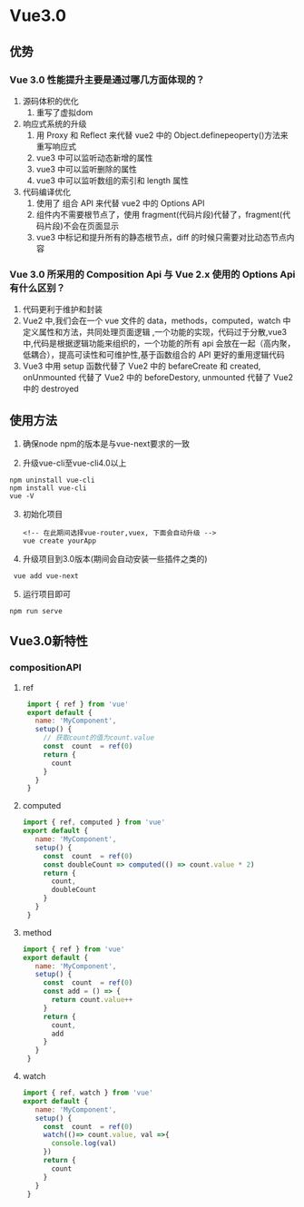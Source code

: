 # Vue3.0

## 优势

### Vue 3.0 性能提升主要是通过哪几方面体现的？

1. 源码体积的优化
   1. 重写了虚拟dom
2. 响应式系统的升级
   1. 用 Proxy 和 Reflect 来代替 vue2 中的 Object.definepeoperty()方法来重写响应式
   2. vue3 中可以监听动态新增的属性
   3. vue3 中可以监听删除的属性
   4. vue3 中可以监听数组的索引和 length 属性
3. 代码编译优化
   1. 使用了 组合 API 来代替 vue2 中的 Options API
   2. 组件内不需要根节点了，使用 fragment(代码片段)代替了，fragment(代码片段)不会在页面显示
   3. vue3 中标记和提升所有的静态根节点，diff 的时候只需要对比动态节点内容

### Vue 3.0 所采用的 Composition Api 与 Vue 2.x 使用的 Options Api 有什么区别？
1. 代码更利于维护和封装
2. Vue2 中,我们会在一个 vue 文件的 data，methods，computed，watch 中定义属性和方法，共同处理页面逻辑 ,一个功能的实现，代码过于分散,vue3 中,代码是根据逻辑功能来组织的，一个功能的所有 api 会放在一起（高内聚，低耦合），提高可读性和可维护性,基于函数组合的 API 更好的重用逻辑代码
3. Vue3 中用 setup 函数代替了 Vue2 中的 befareCreate 和 created, onUnmounted 代替了 Vue2 中的 beforeDestory, unmounted 代替了 Vue2 中的 destroyed

## 使用方法

1. 确保node npm的版本是与vue-next要求的一致

2. 升级vue-cli至vue-cli4.0以上

  ```bush
  npm uninstall vue-cli
  npm install vue-cli
  vue -V 
  ```

3. 初始化项目

   ```bush
   <!-- 在此期间选择vue-router,vuex, 下面会自动升级 -->
   vue create yourApp
   ```

4. 升级项目到3.0版本(期间会自动安装一些插件之类的)

  ```bush
   vue add vue-next
   ```

5. 运行项目即可

  ```bush
  npm run serve
  ```

## Vue3.0新特性

### compositionAPI

1. ref
    <!-- 不需要在data中声明变量，而是使用ref -->
   ```js
    import { ref } from 'vue'
    export default {
      name: 'MyComponent',
      setup() {
        // 获取count的值为count.value
        const  count  = ref(0)
        return {
          count
        }
      }
    }
   ```

2. computed

   ```js
   import { ref, computed } from 'vue'
   export default {
      name: 'MyComponent',
      setup() {
        const  count  = ref(0)
        const doubleCount => computed(() => count.value * 2)
        return {
          count,
          doubleCount
        }
      }
    }
   ```

3. method

   ```js
   import { ref } from 'vue'
   export default {
      name: 'MyComponent',
      setup() {
        const  count  = ref(0)
        const add = () => {
          return count.value++
        }
        return {
          count,
          add
        }
      }
    }
   ```

4. watch

   ```js
   import { ref, watch } from 'vue'
   export default {
      name: 'MyComponent',
      setup() {
        const  count  = ref(0)
        watch(()=> count.value, val =>{
          console.log(val)
        })
        return {
          count
        }
      }
    }
   ```
